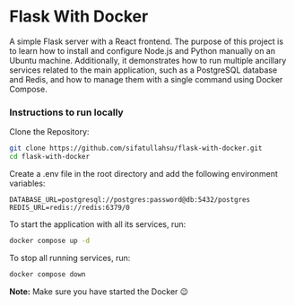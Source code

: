# Flask With Docker

A simple Flask server with a React frontend. The purpose of this project is to learn how to install and configure Node.js and Python manually on an Ubuntu machine. Additionally, it demonstrates how to run multiple ancillary services related to the main application, such as a PostgreSQL database and Redis, and how to manage them with a single command using Docker Compose.

### Instructions to run locally

Clone the Repository:

```bash
git clone https://github.com/sifatullahsu/flask-with-docker.git
cd flask-with-docker
```

Create a .env file in the root directory and add the following environment variables:

```env
DATABASE_URL=postgresql://postgres:password@db:5432/postgres
REDIS_URL=redis://redis:6379/0
```

To start the application with all its services, run:

```bash
docker compose up -d
```

To stop all running services, run:

```bash
docker compose down
```

**Note:** Make sure you have started the Docker 😉
